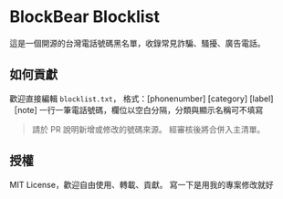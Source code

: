 # BlockBear Blocklist

這是一個開源的台灣電話號碼黑名單，收錄常見詐騙、騷擾、廣告電話。

## 如何貢獻
歡迎直接編輯 `blocklist.txt`，
    格式：[phonenumber] [category] [label]［note]
一行一筆電話號碼，欄位以空白分隔，分類與顯示名稱可不填寫

> 請於 PR 說明新增或修改的號碼來源。
> 經審核後將合併入主清單。

## 授權
MIT License，歡迎自由使用、轉載、貢獻。
寫一下是用我的專案修改就好